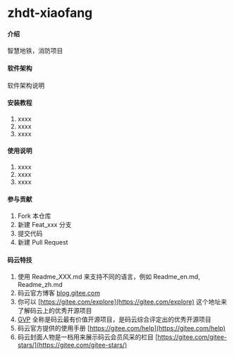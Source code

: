 # zhdt-xiaofang

#### 介绍
智慧地铁，消防项目

#### 软件架构
软件架构说明


#### 安装教程

1. xxxx
2. xxxx
3. xxxx

#### 使用说明

1. xxxx
2. xxxx
3. xxxx

#### 参与贡献

1. Fork 本仓库
2. 新建 Feat_xxx 分支
3. 提交代码
4. 新建 Pull Request


#### 码云特技

1. 使用 Readme\_XXX.md 来支持不同的语言，例如 Readme\_en.md, Readme\_zh.md
2. 码云官方博客 [blog.gitee.com](https://blog.gitee.com)
3. 你可以 [https://gitee.com/explore](https://gitee.com/explore) 这个地址来了解码云上的优秀开源项目
4. [GVP](https://gitee.com/gvp) 全称是码云最有价值开源项目，是码云综合评定出的优秀开源项目
5. 码云官方提供的使用手册 [https://gitee.com/help](https://gitee.com/help)
6. 码云封面人物是一档用来展示码云会员风采的栏目 [https://gitee.com/gitee-stars/](https://gitee.com/gitee-stars/)